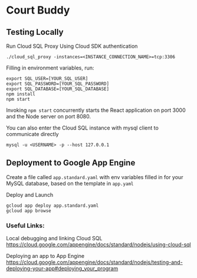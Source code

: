 # Court Buddy

## Testing Locally

Run Cloud SQL Proxy Using Cloud SDK authentication

```shell
./cloud_sql_proxy -instances=<INSTANCE_CONNECTION_NAME>=tcp:3306
```

Filling in environment variables, run:

```shell
export SQL_USER=[YOUR_SQL_USER]
export SQL_PASSWORD=[YOUR_SQL_PASSWORD]
export SQL_DATABASE=[YOUR_SQL_DATABASE]
npm install
npm start
```

Invoking `npm start` concurrently starts the React application on port 3000 and the Node server on port 8080.

You can also enter the Cloud SQL instance with mysql client to communicate directly
```shell
mysql -u <USERNAME> -p --host 127.0.0.1
```

## Deployment to Google App Engine

Create a file called `app.standard.yaml` with env variables filled in for your MySQL database, based on the template in `app.yaml`

Deploy and Launch
```shell
gcloud app deploy app.standard.yaml
gcloud app browse
```

### Useful Links:
Local debugging and linking Cloud SQL
https://cloud.google.com/appengine/docs/standard/nodejs/using-cloud-sql

Deploying an app to App Engine
https://cloud.google.com/appengine/docs/standard/nodejs/testing-and-deploying-your-app#deploying_your_program

